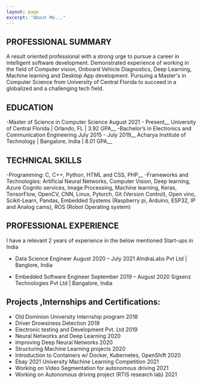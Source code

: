 ```yaml
---
layout: page
excerpt: "About Me..."
---
```



## PROFESSIONAL SUMMARY
A result oriented professional with a strong urge to pursue a career in intelligent software development. Demonstrated experience of working in the field of Computer vision, Onboard Vehicle Diagnostics, Deep Learning, Machine learning and Desktop App development. Pursuing a Master's in Computer Science from University of Central Florida to succeed in a globalized and a challenging tech field.

## EDUCATION
-Master of Science in Computer Science 	August 2021 - Present__
 University of Central Florida | Orlando, FL | 3.92 GPA__
-Bachelor’s in Electronics and Communication Engineering	July 2015 -  July 2019__
 Acharya Institute of Technology | Bangalore, India | 8.01 GPA__
 
## TECHNICAL SKILLS
-Programming: C, C++, Python, HTML and CSS, PHP__
-Frameworks and Technologies: Artificial Neural Networks, Computer Vision, Deep learning, Azure Cognito services, Image Processing, Machine learning, Keras, TensorFlow, OpenCV, CNN, Linux, Pytorch, Git (Version Control), Open vino, Scikit-Learn, Pandas, Embedded Systems (Raspberry pi, Arduino, ESP32, IP and Analog cams), ROS (Robot Operating system)

## PROFESSIONAL EXPERIENCE
I have a relevant 2 years of experience in the below mentioned Start-ups in India
- Data Science Engineer 	 August 2020 – July 2021
AIndraLabs Pvt Ltd | Banglore, India 

- Embedded Software Engineer 	September 2019 – August 2020
Sigsenz Technologies Pvt Ltd | Bangalore, India


## Projects ,Internships and Certifications:

- Old Dominion University Internship program                    2018
- Driver Drowsiness Detection                                   2019
- Electronic testing and Development Pvt. Ltd                   2019
- Neural Networks and Deep Learning                             2020
- Improving Deep Neural Networks                                2020
- Structuring Machine Learning projects                         2020
- Introduction to Containers w/ Docker, Kubernetes, OpenShift   2020
- Ebay 2021 University Machine Learning Competition             2021
- Working on Video Segmentation for autonomous driving          2021
- Working on Autonomous driving project (RTIS research lab)     2021

